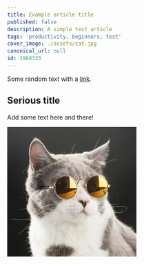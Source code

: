 ```yaml
---
title: Example article title
published: false
description: A simple test article
tags: 'productivity, beginners, test'
cover_image: ./assets/cat.jpg
canonical_url: null
id: 1968333
---
```


Some random text with a [link](https://code.visualstudio.com).

## Serious title

Add some text here and there!

![and some pictures too](./assets/cat.jpg)
